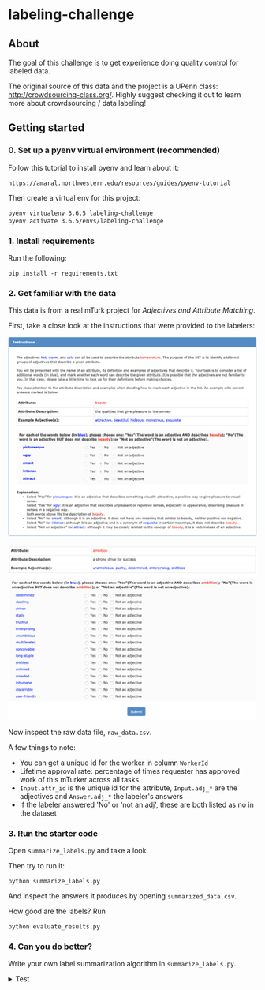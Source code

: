 # labeling-challenge

## About

The goal of this challenge is to get experience doing quality control for labeled data.

The original source of this data and the project is a UPenn class: http://crowdsourcing-class.org/.
Highly suggest checking it out to learn more about crowdsourcing / data labeling!

## Getting started

### 0. Set up a pyenv virtual environment (recommended)

Follow this tutorial to install pyenv and learn about it:

```
https://amaral.northwestern.edu/resources/guides/pyenv-tutorial
```

Then create a virtual env for this project:

```
pyenv virtualenv 3.6.5 labeling-challenge
pyenv activate 3.6.5/envs/labeling-challenge
```

### 1. Install requirements

Run the following:

```
pip install -r requirements.txt
```

### 2. Get familiar with the data

This data is from a real mTurk project for *Adjectives and Attribute Matching*.

First, take a close look at the instructions that were provided to the labelers:

![Instructions pt1](https://raw.githubusercontent.com/crowdsourcing-class/crowdsourcing-class.github.io/master/assignments/hw7/ins_screenshot.png)

![Instructions pt2](https://raw.githubusercontent.com/crowdsourcing-class/crowdsourcing-class.github.io/master/assignments/hw7/hit_screenshot.png)

Now inspect the raw data file, `raw_data.csv`. 

A few things to note: 

* You can get a unique id for the worker in column `WorkerId`
* Lifetime approval rate: percentage of times requester has approved work of this mTurker across all tasks
* `Input.attr_id` is the unique id for the attribute, `Input.adj_*` are the adjectives and `Answer.adj_*` the labeler's answers
* If the labeler answered 'No' or 'not an adj', these are both listed as no in the dataset


### 3. Run the starter code

Open `summarize_labels.py` and take a look.

Then try to run it: 

```
python summarize_labels.py
```

And inspect the answers it produces by opening `summarized_data.csv`.

How good are the labels? Run 

```
python evaluate_results.py
```

### 4. Can you do better?

Write your own label summarization algorithm in `summarize_labels.py`. 

<details>
  <summary>Test</summary>
  <br>
  asdf
</details>
